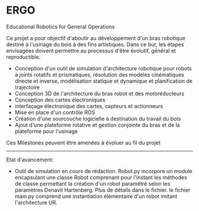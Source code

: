 # ERGO
Educational Robotics for General Operations

Ce projet a pour objectif d'aboutir au développement d'un bras robotique destiné à l'usinage du bois à des fins artistiques.
Dans ce but, les étapes envisagées doivent permettre au processus d'être évolutif, général et reproductible.
 + Conception d'un outil de simulation d'architecture robotique pour robots à joints rotatifs et prismatiques, résolution des modèles cinématiques directe et inverse, modélisation statique et dynamique et planification de trajectoire
 + Conception 3D de l'architecture du bras robot et des motoréducteurs
 + Conception des cartes électroniques
 + interfaçage électronique des cartes, capteurs et actionneurs
 + Mise en place d'un contrôle ROS
 + Création d'une sourcouche logicielle à destination du travail du bois
 + Ajout d'une plateforme rotative et gestion conjointe du bras et de la plateforme pour l'usinage


Ces Milestones peuvent être amenées à évoluer au fil du projet

---------------------------------------------------------------------------------------------------------------------------

Etat d'avancement:
 + Outil de simulation en cours de rédaction. Robot.py incorpore un module encapsulant une classe Robot comprenant pour l'instant les méthodes de classe permettant la création d'un robot paramétré selon les paramètres Denavit Hartenberg. Plus de détails dans le fichier. le fichier main.py comprend une instantiation élémentaire d'un robot imitant l'architecture UR.
